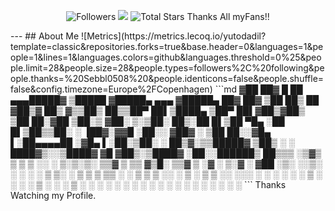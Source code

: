 <!--
Why you Watch This?
uhmmmmm...
copy and Pasta?🤔
-->
<p align="center">
  <img alt="Followers" src="https://img.shields.io/github/followers/yutodadil?style=for-the-badge&logo=stylelint&color=blueviolet">
  <img src="https://komarev.com/ghpvc/?username=yutodadil&style=for-the-badge&logo=Streamlit&color=blueviolet&logo=Bookmeter">
  <img alt="Total Stars" src="https://img.shields.io/github/stars/yutodadil?style=for-the-badge&logo=Streamlit&color=blueviolet">
  Thanks All myFans!!
</p>
---
## About Me
![Metrics](https://metrics.lecoq.io/yutodadil?template=classic&repositories.forks=true&base.header=0&languages=1&people=1&lines=1&languages.colors=github&languages.threshold=0%25&people.limit=28&people.size=28&people.types=followers%2C%20following&people.thanks=%20Sebbl0508%20&people.identicons=false&people.shuffle=false&config.timezone=Europe%2FCopenhagen)
```md
▓██   ██▓ █    ██ ▄▄▄█████▓ ▒█████  ▓█████▄  ▄▄▄      ▓█████▄  ██▓ ██▓    
 ▒██  ██▒ ██  ▓██▒▓  ██▒ ▓▒▒██▒  ██▒▒██▀ ██▌▒████▄    ▒██▀ ██▌▓██▒▓██▒    
  ▒██ ██░▓██  ▒██░▒ ▓██░ ▒░▒██░  ██▒░██   █▌▒██  ▀█▄  ░██   █▌▒██▒▒██░    
  ░ ▐██▓░▓▓█  ░██░░ ▓██▓ ░ ▒██   ██░░▓█▄   ▌░██▄▄▄▄██ ░▓█▄   ▌░██░▒██░    
  ░ ██▒▓░▒▒█████▓   ▒██▒ ░ ░ ████▓▒░░▒████▓  ▓█   ▓██▒░▒████▓ ░██░░██████▒
   ██▒▒▒ ░▒▓▒ ▒ ▒   ▒ ░░   ░ ▒░▒░▒░  ▒▒▓  ▒  ▒▒   ▓▒█░ ▒▒▓  ▒ ░▓  ░ ▒░▓  ░
 ▓██ ░▒░ ░░▒░ ░ ░     ░      ░ ▒ ▒░  ░ ▒  ▒   ▒   ▒▒ ░ ░ ▒  ▒  ▒ ░░ ░ ▒  ░
 ▒ ▒ ░░   ░░░ ░ ░   ░      ░ ░ ░ ▒   ░ ░  ░   ░   ▒    ░ ░  ░  ▒ ░  ░ ░   
 ░ ░        ░                  ░ ░     ░          ░  ░   ░     ░      ░  ░
 ░ ░                                 ░                 ░                  
 ```
Thanks Watching my Profile.
